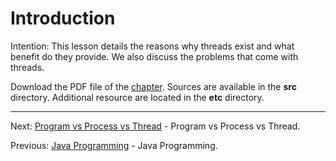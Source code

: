 # Introduction

Intention: This lesson details the reasons why threads exist and what benefit do they provide. 
We also discuss the problems that come with threads.

Download the PDF file of the [chapter](chapter_1.pdf). Sources are available in the <b>src</b> directory. 
Additional resource are located in the <b>etc</b> directory.

<hr>

Next: [Program vs Process vs Thread](chapter_2.md "Program vs Process vs Thread") - Program vs Process vs Thread.

Previous: [Java Programming](../../README.md "First Java Program") - Java Programming.